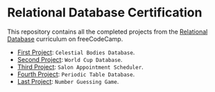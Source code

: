 # Relational Database Certification

This repository contains all the completed projects from the [Relational Database](https://www.freecodecamp.org/learn/relational-database/) curriculum on freeCodeCamp.

- [First Project](https://www.freecodecamp.org/learn/relational-database/build-a-celestial-bodies-database-project/build-a-celestial-bodies-database): `Celestial Bodies Database`.
- [Second Project](https://www.freecodecamp.org/learn/relational-database/build-a-world-cup-database-project/build-a-world-cup-database): `World Cup Database`.
- [Third Project](https://www.freecodecamp.org/learn/relational-database/build-a-salon-appointment-scheduler-project/build-a-salon-appointment-scheduler): `Salon Appointment Scheduler`.
- [Fourth Project](https://www.freecodecamp.org/learn/relational-database/build-a-periodic-table-database-project/build-a-periodic-table-database): `Periodic Table Database`.
- [Last Project](https://www.freecodecamp.org/learn/relational-database/build-a-number-guessing-game-project/build-a-number-guessing-game): `Number Guessing Game`.
